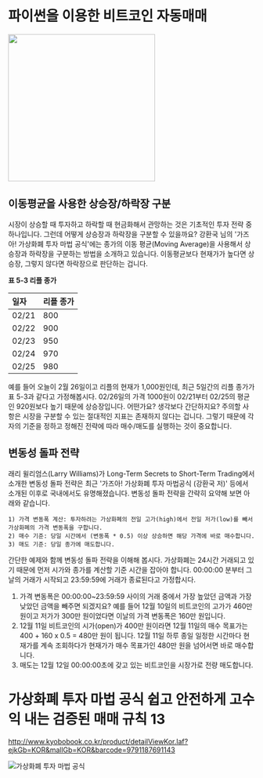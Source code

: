 # 파이썬을 이용한 비트코인 자동매매

<div>
<img src="http://image.yes24.com/goods/69773561/800x0" width=300>

</div>



## 이동평균을 사용한 상승장/하락장 구분

시장이 상승할 때 투자하고 하락할 때 현금화해서 관망하는 것은 기초적인 투자 전략 중 하나입니다. 그런데 어떻게 상승장과 하락장을 구분할 수 있을까요? 강환국 님의 '가즈아! 가상화폐 투자 마법 공식'에는 종가의 이동 평균(Moving Average)을 사용해서 상승장과 하락장을 구분하는 방법을 소개하고 있습니다. 이동평균보다 현재가가 높다면 상승장, 그렇지 않다면 하락장으로 판단하는 겁니다.

**표 5-3 리플 종가**

| 일자  | 리플 종가 |
| :---- | :-------- |
| 02/21 | 800       |
| 02/22 | 900       |
| 02/23 | 950       |
| 02/24 | 970       |
| 02/25 | 980       |

예를 들어 오늘이 2월 26일이고 리플의 현재가 1,000원인데, 최근 5일간의 리플 종가가 표 5-3과 같다고 가정해봅시다. 02/26일의 가격 1000원이 02/21부터 02/25의 평균인 920원보다 높기 때문에 상승장입니다. 어떤가요? 생각보다 간단하지요? 주의할 사항은 시장을 구분할 수 있는 절대적인 지표는 존재하지 않다는 겁니다. 그렇기 때문에 각자의 기준을 정하고 정해진 전략에 따라 매수/매도를 실행하는 것이 중요합니다.



## 변동성 돌파 전략

래리 윌리엄스(Larry Williams)가 Long-Term Secrets to Short-Term Trading에서 소개한 변동성 돌파 전략은 최근 '가즈아! 가상화폐 투자 마법공식 (강환국 저)' 등에서 소개된 이후로 국내에서도 유명해졌습니다. 변동성 돌파 전략을 간략히 요약해 보면 아래와 같습니다.

```
1) 가격 변동폭 계산: 투자하려는 가상화폐의 전일 고가(high)에서 전일 저가(low)를 빼서 가상화폐의 가격 변동폭을 구합니다.
2) 매수 기준: 당일 시간에서 (변동폭 * 0.5) 이상 상승하면 해당 가격에 바로 매수합니다.
3) 매도 기준: 당일 종가에 매도합니다.
```

간단한 예제와 함께 변동성 돌파 전략을 이해해 봅시다. 가상화폐는 24시간 거래되고 있기 때문에 먼저 시가와 종가를 계산할 기준 시간을 잡아야 합니다. 00:00:00 분부터 그날의 거래가 시작되고 23:59:59에 거래가 종료된다고 가정합시다.
1) 가격 변동폭은 00:00:00~23:59:59 사이의 거래 중에서 가장 높았던 금액과 가장 낮았던 금액을 빼주면 되겠지요? 예를 들어 12월 10일의 비트코인의 고가가 460만 원이고 저가가 300만 원이었다면 이날의 가격 변동폭은 160만 원입니다.
2) 12월 11일 비트코인의 시가(open)가 400만 원이라면 12월 11일의 매수 목표가는 400 + 160 x 0.5 = 480만 원이 됩니다. 12월 11일 하루 종일 일정한 시간마다 현재가를 계속 조회하다가 현재가가 매수 목표가인 480만 원을 넘어서면 바로 매수합니다.
3) 매도는 12월 12일 00:00:00초에 갖고 있는 비트코인을 시장가로 전량 매도합니다.



# **가상화폐 투자 마법 공식** **쉽고 안전하게 고수익 내는 검증된 매매 규칙 13**

http://www.kyobobook.co.kr/product/detailViewKor.laf?ejkGb=KOR&mallGb=KOR&barcode=9791187691143

![가상화폐 투자 마법 공식](http://image.kyobobook.co.kr/images/book/large/143/l9791187691143.jpg)